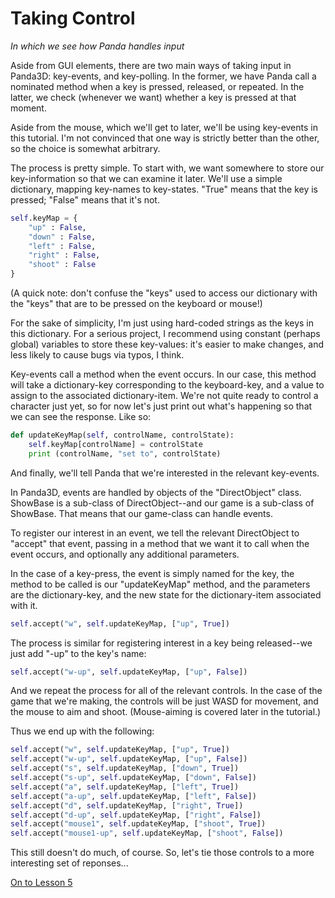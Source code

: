 Taking Control
=
_In which we see how Panda handles input_

Aside from GUI elements, there are two main ways of taking input in Panda3D: key-events, and key-polling. In the former, we have Panda call a nominated method when a key is pressed, released, or repeated. In the latter, we check (whenever we want) whether a key is pressed at that moment.

Aside from the mouse, which we'll get to later, we'll be using key-events in this tutorial. I'm not convinced that one way is strictly better than the other, so the choice is somewhat arbitrary.

The process is pretty simple. To start with, we want somewhere to store our key-information so that we can examine it later. We'll use a simple dictionary, mapping key-names to key-states. "True" means that the key is pressed; "False" means that it's not.

```python
self.keyMap = {
    "up" : False,
    "down" : False,
    "left" : False,
    "right" : False,
    "shoot" : False
}
```

(A quick note: don't confuse the "keys" used to access our dictionary with the "keys" that are to be pressed on the keyboard or mouse!)

For the sake of simplicity, I'm just using hard-coded strings as the keys in this dictionary. For a serious project, I recommend using constant (perhaps global) variables to store these key-values: it's easier to make changes, and less likely to cause bugs via typos, I think.

Key-events call a method when the event occurs. In our case, this method will take a dictionary-key corresponding to the keyboard-key, and a value to assign to the associated dictionary-item. We're not quite ready to control a character just yet, so for now let's just print out what's happening so that we can see the response. Like so:

```python
def updateKeyMap(self, controlName, controlState):
    self.keyMap[controlName] = controlState
    print (controlName, "set to", controlState)
```

And finally, we'll tell Panda that we're interested in the relevant key-events.

In Panda3D, events are handled by objects of the "DirectObject" class. ShowBase is a sub-class of DirectObject--and our game is a sub-class of ShowBase. That means that our game-class can handle events.

To register our interest in an event, we tell the relevant DirectObject to "accept" that event, passing in a method that we want it to call when the event occurs, and optionally any additional parameters.

In the case of a key-press, the event is simply named for the key, the method to be called is our "updateKeyMap" method, and the parameters are the dictionary-key, and the new state for the dictionary-item associated with it.

```python
self.accept("w", self.updateKeyMap, ["up", True])
```

The process is similar for registering interest in a key being released--we just add "-up" to the key's name:

```python
self.accept("w-up", self.updateKeyMap, ["up", False])
```

And we repeat the process for all of the relevant controls. In the case of the game that we're making, the controls will be just WASD for movement, and the mouse to aim and shoot. (Mouse-aiming is covered later in the tutorial.)

Thus we end up with the following:

```python
self.accept("w", self.updateKeyMap, ["up", True])
self.accept("w-up", self.updateKeyMap, ["up", False])
self.accept("s", self.updateKeyMap, ["down", True])
self.accept("s-up", self.updateKeyMap, ["down", False])
self.accept("a", self.updateKeyMap, ["left", True])
self.accept("a-up", self.updateKeyMap, ["left", False])
self.accept("d", self.updateKeyMap, ["right", True])
self.accept("d-up", self.updateKeyMap, ["right", False])
self.accept("mouse1", self.updateKeyMap, ["shoot", True])
self.accept("mouse1-up", self.updateKeyMap, ["shoot", False])
```

This still doesn't do much, of course. So, let's tie those controls to a more interesting set of reponses...

[On to Lesson 5][next]

[next]: tut_lesson05.html
